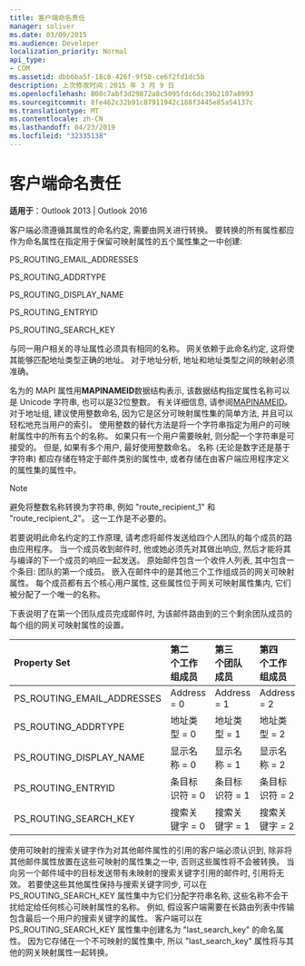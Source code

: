 ```yaml
---
title: 客户端命名责任
manager: soliver
ms.date: 03/09/2015
ms.audience: Developer
localization_priority: Normal
api_type:
- COM
ms.assetid: dbb6ba5f-18c8-426f-9f50-ce6f2fd1dc5b
description: 上次修改时间：2015 年 3 月 9 日
ms.openlocfilehash: 808c7abf3d29872a8c5095fdc6dc39b2107a8993
ms.sourcegitcommit: 8fe462c32b91c87911942c188f3445e85a54137c
ms.translationtype: MT
ms.contentlocale: zh-CN
ms.lasthandoff: 04/23/2019
ms.locfileid: "32335138"
---
```

# <a name="client-naming-responsibilities"></a>客户端命名责任

  
  
**适用于**：Outlook 2013 | Outlook 2016 
  
客户端必须遵循其属性的命名约定, 需要由网关进行转换。 要转换的所有属性都应作为命名属性在指定用于保留可映射属性的五个属性集之一中创建:
  
PS_ROUTING_EMAIL_ADDRESSES
  
PS_ROUTING_ADDRTYPE
  
PS_ROUTING_DISPLAY_NAME
  
PS_ROUTING_ENTRYID
  
PS_ROUTING_SEARCH_KEY
  
与同一用户相关的寻址属性必须具有相同的名称。 网关依赖于此命名约定, 这将使其能够匹配地址类型正确的地址。 对于地址分析, 地址和地址类型之间的映射必须准确。
  
名为的 MAPI 属性用**MAPINAMEID**数据结构表示, 该数据结构指定属性名称可以是 Unicode 字符串, 也可以是32位整数。 有关详细信息, 请参阅[MAPINAMEID](mapinameid.md)。 对于地址组, 建议使用整数命名, 因为它是区分可映射属性集的简单方法, 并且可以轻松地充当用户的索引。 使用整数的替代方法是将一个字符串指定为用户的可映射属性中的所有五个的名称。 如果只有一个用户需要映射, 则分配一个字符串是可接受的。 但是, 如果有多个用户, 最好使用整数命名。 名称 (无论是数字还是基于字符串) 都应存储在特定于邮件类别的属性中, 或者存储在由客户端应用程序定义的属性集的属性中。 
  
> [!NOTE]
> 避免将整数名称转换为字符串, 例如 "route_recipient_1" 和 "route_recipient_2"。 这一工作是不必要的。 
  
若要说明此命名约定的工作原理, 请考虑将邮件发送给四个人团队的每个成员的路由应用程序。 当一个成员收到邮件时, 他或她必须先对其做出响应, 然后才能将其与编译的下一个成员的响应一起发送。 原始邮件包含一个收件人列表, 其中包含一个条目: 团队的第一个成员。 嵌入在邮件中的是其他三个工作组成员的网关可映射属性。 每个成员都有五个核心用户属性, 这些属性位于网关可映射属性集内, 它们被分配了一个唯一的名称。 
  
下表说明了在第一个团队成员完成邮件时, 为该邮件路由到的三个剩余团队成员的每个组的网关可映射属性的设置。
  
|**Property Set**|**第二<br/>个工作组成员**|**第三<br/>个团队成员**|**第四<br/>个工作组成员**|
|:-----|:-----|:-----|:-----|
|PS_ROUTING_EMAIL_ADDRESSES  <br/> |Address = 0  <br/> |Address = 1  <br/> |Address = 2  <br/> |
|PS_ROUTING_ADDRTYPE  <br/> |地址类型 = 0  <br/> |地址类型 = 1  <br/> |地址类型 = 2  <br/> |
|PS_ROUTING_DISPLAY_NAME  <br/> |显示名称 = 0  <br/> |显示名称 = 1  <br/> |显示名称 = 2  <br/> |
|PS_ROUTING_ENTRYID  <br/> |条目标识符 = 0  <br/> |条目标识符 = 1  <br/> |条目标识符 = 2  <br/> |
|PS_ROUTING_SEARCH_KEY  <br/> |搜索关键字 = 0  <br/> |搜索关键字 = 1  <br/> |搜索关键字 = 2  <br/> |
   
使用可映射的搜索关键字作为对其他邮件属性的引用的客户端必须认识到, 除非将其他邮件属性放置在这些可映射的属性集之一中, 否则这些属性将不会被转换。 当向另一个邮件域中的目标发送带有未映射的搜索关键字引用的邮件时, 引用将无效。 若要使这些其他属性保持与搜索关键字同步, 可以在 PS_ROUTING_SEARCH_KEY 属性集中为它们分配字符串名称, 这些名称不会干扰给定给任何核心可映射属性的名称。 例如, 假设客户端需要在长路由列表中传输包含最后一个用户的搜索关键字的属性。 客户端可以在 PS_ROUTING_SEARCH_KEY 属性集中创建名为 "last_search_key" 的命名属性。 因为它存储在一个不可映射的属性集中, 所以 "last_search_key" 属性将与其他的网关映射属性一起转换。
  

